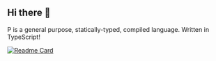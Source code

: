 ## Hi there 👋

P is a general purpose, statically-typed, compiled language. Written in TypeScript!

[![Readme Card](https://github-readme-stats.vercel.app/api/pin/?username=p-programming-language&repo=plang)](https://github.com/p-programming-language/plang)
